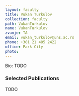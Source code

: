 ```yaml
---
layout: faculty
title: Vukan Turkulov
collection: faculty
path: VukanTurkulov
name: VukanTurkulov
zvanje: TA
email: vukan_turkulov@uns.ac.rs
phone: +381 21 485 2422
office: Park City
photo: 
---
```


Bio: TODO

### Selected Publications

TODO
